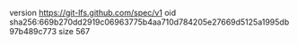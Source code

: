 version https://git-lfs.github.com/spec/v1
oid sha256:669b270dd2919c06963775b4aa710d784205e27669d5125a1995db97b489c773
size 567
